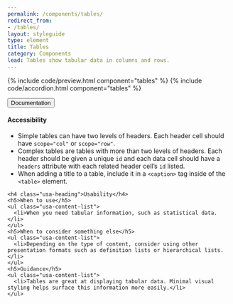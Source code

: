 ```yaml
---
permalink: /components/tables/
redirect_from:
- /tables/
layout: styleguide
type: element
title: Tables
category: Components
lead: Tables show tabular data in columns and rows.
---
```


{% include code/preview.html component="tables" %}
{% include code/accordion.html component="tables" %}
<div class="usa-accordion-bordered">
  <button class="usa-button-unstyled usa-accordion-button"
      aria-expanded="true" aria-controls="table-docs">
    Documentation
  </button>
  <div id="table-docs" aria-hidden="false" class="usa-accordion-content usa-prose">
    <h4 class="usa-heading">Accessibility</h4>
    <ul class="usa-content-list">
      <li>Simple tables can have two levels of headers. Each header cell should have <code>scope=<wbr>"col"</code> or <code>scope=<wbr>"row"</code>.</li>
      <li>Complex tables are tables with more than two levels of headers. Each header should be given a unique <code>id</code> and each data cell should have a <code>headers</code> attribute with each related header cell’s <code>id</code> listed.</li>
      <li>When adding a title to a table, include it in a <code>&lt;caption&gt;</code> tag inside of the <code>&lt;table&gt;</code> element.</li>
    </ul>

    <h4 class="usa-heading">Usability</h4>
    <h5>When to use</h5>
    <ul class="usa-content-list">
      <li>When you need tabular information, such as statistical data.</li>
    </ul>
    <h5>When to consider something else</h5>
    <ul class="usa-content-list">
      <li>Depending on the type of content, consider using other presentation formats such as definition lists or hierarchical lists. </li>
    </ul>
    <h5>Guidance</h5>
    <ul class="usa-content-list">
      <li>Tables are great at displaying tabular data. Minimal visual styling helps surface this information more easily.</li>
    </ul>
  </div>
</div>
